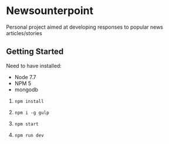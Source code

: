 # Newsounterpoint

Personal project aimed at developing responses to popular news articles/stories

## Getting Started

Need to have installed:
  - Node 7.7
  - NPM 5
  - mongodb

1. `npm install`

2. `npm i -g gulp`

3. `npm start`

4. `npm run dev`





